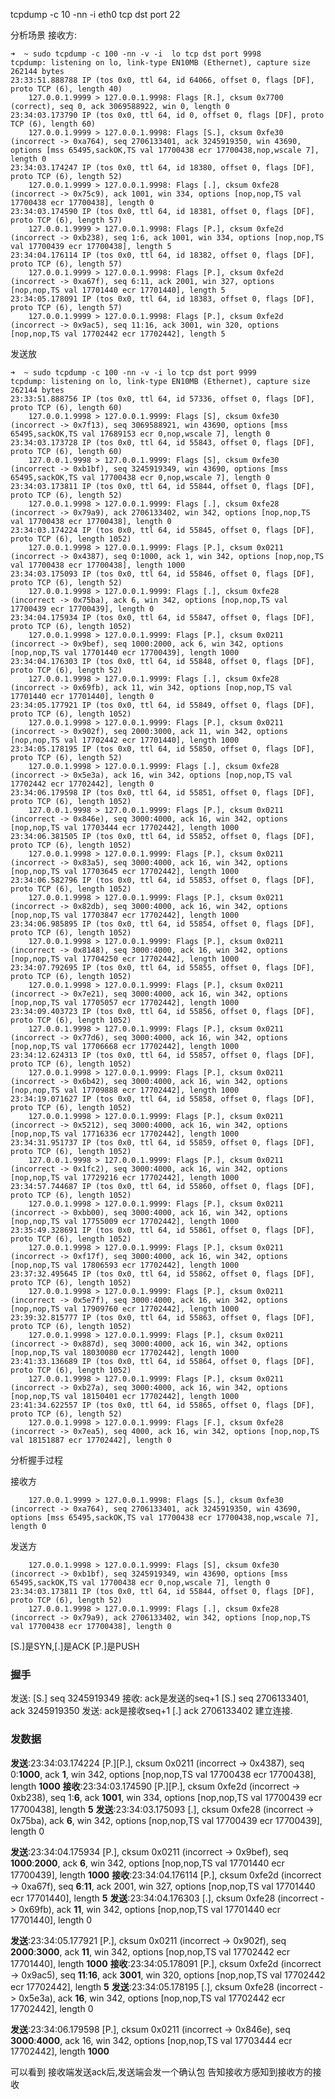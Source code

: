 tcpdump -c 10 -nn -i eth0 tcp dst port 22

分析场景
接收方:
```
➜  ~ sudo tcpdump -c 100 -nn -v -i  lo tcp dst port 9998
tcpdump: listening on lo, link-type EN10MB (Ethernet), capture size 262144 bytes
23:33:51.888788 IP (tos 0x0, ttl 64, id 64066, offset 0, flags [DF], proto TCP (6), length 40)
    127.0.0.1.9999 > 127.0.0.1.9998: Flags [R.], cksum 0x7700 (correct), seq 0, ack 3069588922, win 0, length 0
23:34:03.173790 IP (tos 0x0, ttl 64, id 0, offset 0, flags [DF], proto TCP (6), length 60)
    127.0.0.1.9999 > 127.0.0.1.9998: Flags [S.], cksum 0xfe30 (incorrect -> 0xa764), seq 2706133401, ack 3245919350, win 43690, options [mss 65495,sackOK,TS val 17700438 ecr 17700438,nop,wscale 7], length 0
23:34:03.174247 IP (tos 0x0, ttl 64, id 18380, offset 0, flags [DF], proto TCP (6), length 52)
    127.0.0.1.9999 > 127.0.0.1.9998: Flags [.], cksum 0xfe28 (incorrect -> 0x75c9), ack 1001, win 334, options [nop,nop,TS val 17700438 ecr 17700438], length 0
23:34:03.174590 IP (tos 0x0, ttl 64, id 18381, offset 0, flags [DF], proto TCP (6), length 57)
    127.0.0.1.9999 > 127.0.0.1.9998: Flags [P.], cksum 0xfe2d (incorrect -> 0xb238), seq 1:6, ack 1001, win 334, options [nop,nop,TS val 17700439 ecr 17700438], length 5
23:34:04.176114 IP (tos 0x0, ttl 64, id 18382, offset 0, flags [DF], proto TCP (6), length 57)
    127.0.0.1.9999 > 127.0.0.1.9998: Flags [P.], cksum 0xfe2d (incorrect -> 0xa67f), seq 6:11, ack 2001, win 327, options [nop,nop,TS val 17701440 ecr 17701440], length 5
23:34:05.178091 IP (tos 0x0, ttl 64, id 18383, offset 0, flags [DF], proto TCP (6), length 57)
    127.0.0.1.9999 > 127.0.0.1.9998: Flags [P.], cksum 0xfe2d (incorrect -> 0x9ac5), seq 11:16, ack 3001, win 320, options [nop,nop,TS val 17702442 ecr 17702442], length 5
```
发送放
```
➜  ~ sudo tcpdump -c 100 -nn -v -i lo tcp dst port 9999
tcpdump: listening on lo, link-type EN10MB (Ethernet), capture size 262144 bytes
23:33:51.888756 IP (tos 0x0, ttl 64, id 57336, offset 0, flags [DF], proto TCP (6), length 60)
    127.0.0.1.9998 > 127.0.0.1.9999: Flags [S], cksum 0xfe30 (incorrect -> 0x7f13), seq 3069588921, win 43690, options [mss 65495,sackOK,TS val 17689153 ecr 0,nop,wscale 7], length 0
23:34:03.173728 IP (tos 0x0, ttl 64, id 55843, offset 0, flags [DF], proto TCP (6), length 60)
    127.0.0.1.9998 > 127.0.0.1.9999: Flags [S], cksum 0xfe30 (incorrect -> 0xb1bf), seq 3245919349, win 43690, options [mss 65495,sackOK,TS val 17700438 ecr 0,nop,wscale 7], length 0
23:34:03.173811 IP (tos 0x0, ttl 64, id 55844, offset 0, flags [DF], proto TCP (6), length 52)
    127.0.0.1.9998 > 127.0.0.1.9999: Flags [.], cksum 0xfe28 (incorrect -> 0x79a9), ack 2706133402, win 342, options [nop,nop,TS val 17700438 ecr 17700438], length 0
23:34:03.174224 IP (tos 0x0, ttl 64, id 55845, offset 0, flags [DF], proto TCP (6), length 1052)
    127.0.0.1.9998 > 127.0.0.1.9999: Flags [P.], cksum 0x0211 (incorrect -> 0x4387), seq 0:1000, ack 1, win 342, options [nop,nop,TS val 17700438 ecr 17700438], length 1000
23:34:03.175093 IP (tos 0x0, ttl 64, id 55846, offset 0, flags [DF], proto TCP (6), length 52)
    127.0.0.1.9998 > 127.0.0.1.9999: Flags [.], cksum 0xfe28 (incorrect -> 0x75ba), ack 6, win 342, options [nop,nop,TS val 17700439 ecr 17700439], length 0
23:34:04.175934 IP (tos 0x0, ttl 64, id 55847, offset 0, flags [DF], proto TCP (6), length 1052)
    127.0.0.1.9998 > 127.0.0.1.9999: Flags [P.], cksum 0x0211 (incorrect -> 0x9bef), seq 1000:2000, ack 6, win 342, options [nop,nop,TS val 17701440 ecr 17700439], length 1000
23:34:04.176303 IP (tos 0x0, ttl 64, id 55848, offset 0, flags [DF], proto TCP (6), length 52)
    127.0.0.1.9998 > 127.0.0.1.9999: Flags [.], cksum 0xfe28 (incorrect -> 0x69fb), ack 11, win 342, options [nop,nop,TS val 17701440 ecr 17701440], length 0
23:34:05.177921 IP (tos 0x0, ttl 64, id 55849, offset 0, flags [DF], proto TCP (6), length 1052)
    127.0.0.1.9998 > 127.0.0.1.9999: Flags [P.], cksum 0x0211 (incorrect -> 0x902f), seq 2000:3000, ack 11, win 342, options [nop,nop,TS val 17702442 ecr 17701440], length 1000
23:34:05.178195 IP (tos 0x0, ttl 64, id 55850, offset 0, flags [DF], proto TCP (6), length 52)
    127.0.0.1.9998 > 127.0.0.1.9999: Flags [.], cksum 0xfe28 (incorrect -> 0x5e3a), ack 16, win 342, options [nop,nop,TS val 17702442 ecr 17702442], length 0
23:34:06.179598 IP (tos 0x0, ttl 64, id 55851, offset 0, flags [DF], proto TCP (6), length 1052)
    127.0.0.1.9998 > 127.0.0.1.9999: Flags [P.], cksum 0x0211 (incorrect -> 0x846e), seq 3000:4000, ack 16, win 342, options [nop,nop,TS val 17703444 ecr 17702442], length 1000
23:34:06.381505 IP (tos 0x0, ttl 64, id 55852, offset 0, flags [DF], proto TCP (6), length 1052)
    127.0.0.1.9998 > 127.0.0.1.9999: Flags [P.], cksum 0x0211 (incorrect -> 0x83a5), seq 3000:4000, ack 16, win 342, options [nop,nop,TS val 17703645 ecr 17702442], length 1000
23:34:06.582796 IP (tos 0x0, ttl 64, id 55853, offset 0, flags [DF], proto TCP (6), length 1052)
    127.0.0.1.9998 > 127.0.0.1.9999: Flags [P.], cksum 0x0211 (incorrect -> 0x82db), seq 3000:4000, ack 16, win 342, options [nop,nop,TS val 17703847 ecr 17702442], length 1000
23:34:06.985895 IP (tos 0x0, ttl 64, id 55854, offset 0, flags [DF], proto TCP (6), length 1052)
    127.0.0.1.9998 > 127.0.0.1.9999: Flags [P.], cksum 0x0211 (incorrect -> 0x8148), seq 3000:4000, ack 16, win 342, options [nop,nop,TS val 17704250 ecr 17702442], length 1000
23:34:07.792695 IP (tos 0x0, ttl 64, id 55855, offset 0, flags [DF], proto TCP (6), length 1052)
    127.0.0.1.9998 > 127.0.0.1.9999: Flags [P.], cksum 0x0211 (incorrect -> 0x7e21), seq 3000:4000, ack 16, win 342, options [nop,nop,TS val 17705057 ecr 17702442], length 1000
23:34:09.403723 IP (tos 0x0, ttl 64, id 55856, offset 0, flags [DF], proto TCP (6), length 1052)
    127.0.0.1.9998 > 127.0.0.1.9999: Flags [P.], cksum 0x0211 (incorrect -> 0x77d6), seq 3000:4000, ack 16, win 342, options [nop,nop,TS val 17706668 ecr 17702442], length 1000
23:34:12.624313 IP (tos 0x0, ttl 64, id 55857, offset 0, flags [DF], proto TCP (6), length 1052)
    127.0.0.1.9998 > 127.0.0.1.9999: Flags [P.], cksum 0x0211 (incorrect -> 0x6b42), seq 3000:4000, ack 16, win 342, options [nop,nop,TS val 17709888 ecr 17702442], length 1000
23:34:19.071627 IP (tos 0x0, ttl 64, id 55858, offset 0, flags [DF], proto TCP (6), length 1052)
    127.0.0.1.9998 > 127.0.0.1.9999: Flags [P.], cksum 0x0211 (incorrect -> 0x5212), seq 3000:4000, ack 16, win 342, options [nop,nop,TS val 17716336 ecr 17702442], length 1000
23:34:31.951737 IP (tos 0x0, ttl 64, id 55859, offset 0, flags [DF], proto TCP (6), length 1052)
    127.0.0.1.9998 > 127.0.0.1.9999: Flags [P.], cksum 0x0211 (incorrect -> 0x1fc2), seq 3000:4000, ack 16, win 342, options [nop,nop,TS val 17729216 ecr 17702442], length 1000
23:34:57.744687 IP (tos 0x0, ttl 64, id 55860, offset 0, flags [DF], proto TCP (6), length 1052)
    127.0.0.1.9998 > 127.0.0.1.9999: Flags [P.], cksum 0x0211 (incorrect -> 0xbb00), seq 3000:4000, ack 16, win 342, options [nop,nop,TS val 17755009 ecr 17702442], length 1000
23:35:49.328691 IP (tos 0x0, ttl 64, id 55861, offset 0, flags [DF], proto TCP (6), length 1052)
    127.0.0.1.9998 > 127.0.0.1.9999: Flags [P.], cksum 0x0211 (incorrect -> 0xf17f), seq 3000:4000, ack 16, win 342, options [nop,nop,TS val 17806593 ecr 17702442], length 1000
23:37:32.495645 IP (tos 0x0, ttl 64, id 55862, offset 0, flags [DF], proto TCP (6), length 1052)
    127.0.0.1.9998 > 127.0.0.1.9999: Flags [P.], cksum 0x0211 (incorrect -> 0x5e7f), seq 3000:4000, ack 16, win 342, options [nop,nop,TS val 17909760 ecr 17702442], length 1000
23:39:32.815777 IP (tos 0x0, ttl 64, id 55863, offset 0, flags [DF], proto TCP (6), length 1052)
    127.0.0.1.9998 > 127.0.0.1.9999: Flags [P.], cksum 0x0211 (incorrect -> 0x887d), seq 3000:4000, ack 16, win 342, options [nop,nop,TS val 18030080 ecr 17702442], length 1000
23:41:33.136689 IP (tos 0x0, ttl 64, id 55864, offset 0, flags [DF], proto TCP (6), length 1052)
    127.0.0.1.9998 > 127.0.0.1.9999: Flags [P.], cksum 0x0211 (incorrect -> 0xb27a), seq 3000:4000, ack 16, win 342, options [nop,nop,TS val 18150401 ecr 17702442], length 1000
23:41:34.622557 IP (tos 0x0, ttl 64, id 55865, offset 0, flags [DF], proto TCP (6), length 52)
    127.0.0.1.9998 > 127.0.0.1.9999: Flags [F.], cksum 0xfe28 (incorrect -> 0x7ea5), seq 4000, ack 16, win 342, options [nop,nop,TS val 18151887 ecr 17702442], length 0

```
分析握手过程

接收方
```
    127.0.0.1.9999 > 127.0.0.1.9998: Flags [S.], cksum 0xfe30 (incorrect -> 0xa764), seq 2706133401, ack 3245919350, win 43690, options [mss 65495,sackOK,TS val 17700438 ecr 17700438,nop,wscale 7], length 0
```
发送方
```
    127.0.0.1.9998 > 127.0.0.1.9999: Flags [S], cksum 0xfe30 (incorrect -> 0xb1bf), seq 3245919349, win 43690, options [mss 65495,sackOK,TS val 17700438 ecr 0,nop,wscale 7], length 0
23:34:03.173811 IP (tos 0x0, ttl 64, id 55844, offset 0, flags [DF], proto TCP (6), length 52)
    127.0.0.1.9998 > 127.0.0.1.9999: Flags [.], cksum 0xfe28 (incorrect -> 0x79a9), ack 2706133402, win 342, options [nop,nop,TS val 17700438 ecr 17700438], length 0
```
[S.]是SYN,[.]是ACK [P.]是PUSH

### 握手
发送: 
[S.] seq 3245919349
接收: ack是发送的seq+1
[S.] seq 2706133401, ack 3245919350
发送: ack是接收seq+1
[.] ack 2706133402
建立连接.

### 发数据
**发送**:23:34:03.174224
[P.][P.], cksum 0x0211 (incorrect -> 0x4387), seq 0:**1000**, ack **1**, win 342, options [nop,nop,TS val 17700438 ecr 17700438], length **1000**
**接收**:23:34:03.174590
[P.][P.], cksum 0xfe2d (incorrect -> 0xb238), seq 1:**6**, ack **1001**, win 334, options [nop,nop,TS val 17700439 ecr 17700438], length **5**
**发送**:23:34:03.175093 
[.], cksum 0xfe28 (incorrect -> 0x75ba), ack **6**, win 342, options [nop,nop,TS val 17700439 ecr 17700439], length 0

**发送**:23:34:04.175934
[P.], cksum 0x0211 (incorrect -> 0x9bef), seq **1000**:**2000**, ack **6**, win 342, options [nop,nop,TS val 17701440 ecr 17700439], length **1000**
**接收**:23:34:04.176114 
[P.], cksum 0xfe2d (incorrect -> 0xa67f), seq **6**:**11**, ack 2001, win 327, options [nop,nop,TS val 17701440 ecr 17701440], length **5**
**发送**:23:34:04.176303
[.], cksum 0xfe28 (incorrect -> 0x69fb), ack **11**, win 342, options [nop,nop,TS val 17701440 ecr 17701440], length 0

**发送**:23:34:05.177921
[P.], cksum 0x0211 (incorrect -> 0x902f), seq **2000**:**3000**, ack **11**, win 342, options [nop,nop,TS val 17702442 ecr 17701440], length **1000**
**接收**:23:34:05.178091
[P.], cksum 0xfe2d (incorrect -> 0x9ac5), seq **11**:**16**, ack **3001**, win 320, options [nop,nop,TS val 17702442 ecr 17702442], length **5**
**发送**:23:34:05.178195
[.], cksum 0xfe28 (incorrect -> 0x5e3a), ack **16**, win 342, options [nop,nop,TS val 17702442 ecr 17702442], length 0

**发送**:23:34:06.179598 
[P.], cksum 0x0211 (incorrect -> 0x846e), seq **3000**:**4000**, ack 16, win 342, options [nop,nop,TS val 17703444 ecr 17702442], length **1000**


可以看到  接收端发送ack后,发送端会发一个确认包 告知接收方感知到接收方的接收


